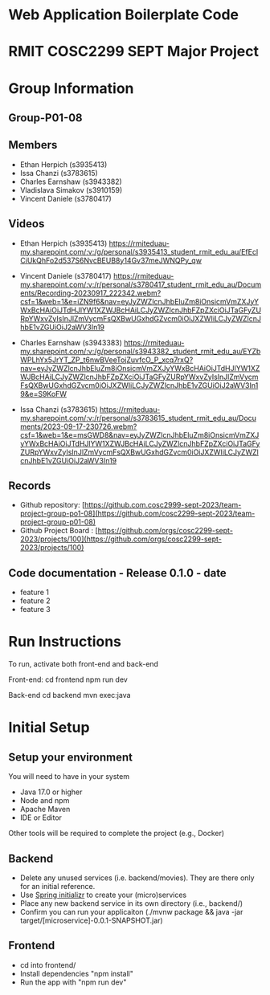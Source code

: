 # Web Application Boilerplate Code


# RMIT COSC2299 SEPT Major Project

# Group Information

## Group-P01-08

## Members
* Ethan Herpich (s3935413)
* Issa Chanzi (s3783615)
* Charles Earnshaw (s3943382)
* Vladislava Simakov (s3910159)
* Vincent Daniele (s3780417)


## Videos

* Ethan Herpich (s3935413)
https://rmiteduau-my.sharepoint.com/:v:/g/personal/s3935413_student_rmit_edu_au/EfEclCiUkQhFo2d537S6NvcBEUB8y14Gv37meJWNQPy_qw

* Vincent Daniele (s3780417)
https://rmiteduau-my.sharepoint.com/:v:/r/personal/s3780417_student_rmit_edu_au/Documents/Recording-20230917_222342.webm?csf=1&web=1&e=iZN9f6&nav=eyJyZWZlcnJhbEluZm8iOnsicmVmZXJyYWxBcHAiOiJTdHJlYW1XZWJBcHAiLCJyZWZlcnJhbFZpZXciOiJTaGFyZURpYWxvZyIsInJlZmVycmFsQXBwUGxhdGZvcm0iOiJXZWIiLCJyZWZlcnJhbE1vZGUiOiJ2aWV3In19

* Charles Earnshaw (s3943383)
https://rmiteduau-my.sharepoint.com/:v:/g/personal/s3943382_student_rmit_edu_au/EYZbWPLhYx5JrYT_ZP_t6nwBVeeTojZuvfcO_P_xcq7rxQ?nav=eyJyZWZlcnJhbEluZm8iOnsicmVmZXJyYWxBcHAiOiJTdHJlYW1XZWJBcHAiLCJyZWZlcnJhbFZpZXciOiJTaGFyZURpYWxvZyIsInJlZmVycmFsQXBwUGxhdGZvcm0iOiJXZWIiLCJyZWZlcnJhbE1vZGUiOiJ2aWV3In19&e=S9KoFW

* Issa Chanzi (s3783615)
https://rmiteduau-my.sharepoint.com/:v:/r/personal/s3783615_student_rmit_edu_au/Documents/2023-09-17-230726.webm?csf=1&web=1&e=msGWD8&nav=eyJyZWZlcnJhbEluZm8iOnsicmVmZXJyYWxBcHAiOiJTdHJlYW1XZWJBcHAiLCJyZWZlcnJhbFZpZXciOiJTaGFyZURpYWxvZyIsInJlZmVycmFsQXBwUGxhdGZvcm0iOiJXZWIiLCJyZWZlcnJhbE1vZGUiOiJ2aWV3In19

## Records

* Github repository: [https://github.com.cosc2999-sept-2023/team-project-group-po1-08](https://github.com/cosc2299-sept-2023/team-project-group-p01-08)
* Github Project Board : [https://github.com/orgs/cosc2299-sept-2023/projects/100](https://github.com/orgs/cosc2299-sept-2023/projects/100)

	
## Code documentation - Release 0.1.0 - date
* feature 1
* feature 2
* feature 3
  

# Run Instructions

To run, activate both front-end and back-end

Front-end:
    cd frontend
    npm run dev

Back-end
    cd backend
    mvn exec:java


# Initial Setup

## Setup your environment 
You will need to have in your system

- Java 17.0 or higher
- Node and npm
- Apache Maven
- IDE or Editor

Other tools will be required to complete the project (e.g., Docker)

## Backend

- Delete any unused services (i.e. backend/movies). They are there only for an initial reference.
- Use [Spring initializr](https://start.spring.io/) to create your (micro)services
- Place any new backend service in its own directory (i.e., backend/<service-name>)
- Confirm you can run your applicaiton (./mvnw package && java -jar target/[microservice]-0.0.1-SNAPSHOT.jar)

## Frontend
- cd into frontend/
- Install dependencies "npm install"
- Run the app with "npm run dev"




